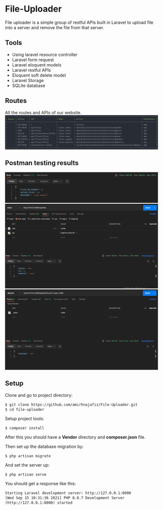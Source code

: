 # File-Uploader

File uploader is a simple group of restful APIs built in Laravel to upload file into a server 
and remove the file from that server. 

## Tools
- Using laravel resource controller
- Laravel form request
- Laravel eloquent models
- Laravel restful APIs
- Eloquent soft delete model
- Laravel Storage
- SQLite database

## Routes
All the routes and APIs of our website.<br />
<img src="./demo/routes.png" width="700" />

## Postman testing results
<img src="./demo/index.png" width="700" />
<img src="./demo/post.png" width="700" />
<img src="./demo/delete.png" width="700" />

## Setup
Clone and go to project directory:<br />
```shell
$ git clone https://github.com/amirhnajafiz/File-Uploader.git
$ cd file-uploader
```

Setup project tools:<br />
```shell
$ composer install
```

After this you should have a <b>Vendor</b> directory and <b>composer.json</b> file.

Then set up the database migration by:<br />
```shell
$ php artisan migrate
```

And set the server up: <br />
```shell
$ php artisan serve
```

You should get a response like this:<br />
```shell
Starting Laravel development server: http://127.0.0.1:8000
[Wed Sep 15 10:31:36 2021] PHP 8.0.7 Development Server (http://127.0.0.1:8000) started
```